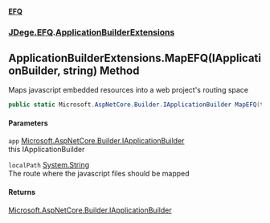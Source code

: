 #### [EFQ](index 'index')
### [JDege.EFQ](JDege_EFQ 'JDege.EFQ').[ApplicationBuilderExtensions](ApplicationBuilderExtensions 'JDege.EFQ.ApplicationBuilderExtensions')
## ApplicationBuilderExtensions.MapEFQ(IApplicationBuilder, string) Method
Maps javascript embedded resources into a web project's routing space  
```csharp
public static Microsoft.AspNetCore.Builder.IApplicationBuilder MapEFQ(this Microsoft.AspNetCore.Builder.IApplicationBuilder app, string localPath);
```
#### Parameters
<a name='JDege_EFQ_ApplicationBuilderExtensions_MapEFQ(Microsoft_AspNetCore_Builder_IApplicationBuilder_string)_app'></a>
`app` [Microsoft.AspNetCore.Builder.IApplicationBuilder](https://docs.microsoft.com/en-us/dotnet/api/Microsoft.AspNetCore.Builder.IApplicationBuilder 'Microsoft.AspNetCore.Builder.IApplicationBuilder')  
this IApplicationBuilder
  
<a name='JDege_EFQ_ApplicationBuilderExtensions_MapEFQ(Microsoft_AspNetCore_Builder_IApplicationBuilder_string)_localPath'></a>
`localPath` [System.String](https://docs.microsoft.com/en-us/dotnet/api/System.String 'System.String')  
The route where the javascript files should be mapped
  
#### Returns
[Microsoft.AspNetCore.Builder.IApplicationBuilder](https://docs.microsoft.com/en-us/dotnet/api/Microsoft.AspNetCore.Builder.IApplicationBuilder 'Microsoft.AspNetCore.Builder.IApplicationBuilder')  
